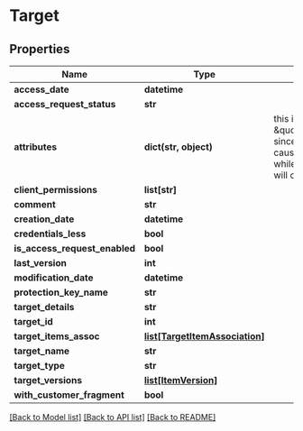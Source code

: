 # Target

## Properties
Name | Type | Description | Notes
------------ | ------------- | ------------- | -------------
**access_date** | **datetime** |  | [optional] 
**access_request_status** | **str** |  | [optional] 
**attributes** | **dict(str, object)** | this is not \&quot;omitempty\&quot; since an empty value causes no update while an empty map will clear the attributes | [optional] 
**client_permissions** | **list[str]** |  | [optional] 
**comment** | **str** |  | [optional] 
**creation_date** | **datetime** |  | [optional] 
**credentials_less** | **bool** |  | [optional] 
**is_access_request_enabled** | **bool** |  | [optional] 
**last_version** | **int** |  | [optional] 
**modification_date** | **datetime** |  | [optional] 
**protection_key_name** | **str** |  | [optional] 
**target_details** | **str** |  | [optional] 
**target_id** | **int** |  | [optional] 
**target_items_assoc** | [**list[TargetItemAssociation]**](TargetItemAssociation.md) |  | [optional] 
**target_name** | **str** |  | [optional] 
**target_type** | **str** |  | [optional] 
**target_versions** | [**list[ItemVersion]**](ItemVersion.md) |  | [optional] 
**with_customer_fragment** | **bool** |  | [optional] 

[[Back to Model list]](../README.md#documentation-for-models) [[Back to API list]](../README.md#documentation-for-api-endpoints) [[Back to README]](../README.md)


